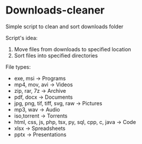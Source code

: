 # Downloads-cleaner
Simple script to clean and sort downloads folder

Script's idea:
1. Move files from downloads to specified location
2. Sort files into specified directories


File types:
- exe, msi -> Programs
- mp4, mov, avi -> Videos
- zip, rar, 7z -> Archive
- pdf, docx -> Documents
- jpg, png, tif, tiff, svg, raw -> Pictures
- mp3, wav -> Audio
- iso,torrent -> Torrents
- html, css, js, php, tsx, py, sql, cpp, c, java -> Code
- xlsx -> Spreadsheets
- pptx -> Presentations
